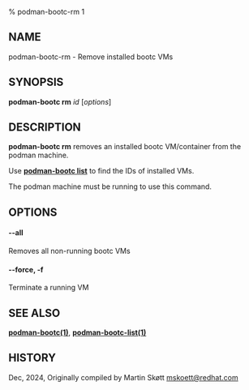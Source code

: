 % podman-bootc-rm 1

## NAME
podman-bootc-rm - Remove installed bootc VMs

## SYNOPSIS
**podman-bootc rm** *id* [*options*]

## DESCRIPTION
**podman-bootc rm** removes an installed bootc VM/container from the podman machine.

Use **[podman-bootc list](podman-bootc-list.1.md)** to find the IDs of installed VMs.

The podman machine must be running to use this command.

## OPTIONS

#### **--all**
Removes all non-running bootc VMs

#### **--force**, **-f**
Terminate a running VM

## SEE ALSO

**[podman-bootc(1)](podman-bootc.1.md)**, **[podman-bootc-list(1)](podman-bootc-list.1.md)**

## HISTORY
Dec, 2024, Originally compiled by Martin Skøtt <mskoett@redhat.com>
